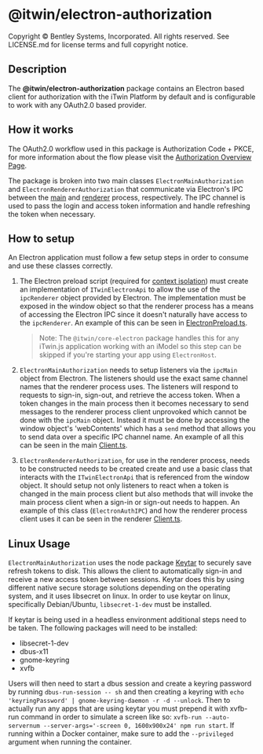 # @itwin/electron-authorization

Copyright © Bentley Systems, Incorporated. All rights reserved. See LICENSE.md for license terms and full copyright notice.

## Description

The __@itwin/electron-authorization__ package contains an Electron based client for authorization with the iTwin Platform by default and is configurable to work with any OAuth2.0 based provider.

## How it works

The OAuth2.0 workflow used in this package is Authorization Code + PKCE, for more information about the flow please visit the [Authorization Overview Page](https://developer.bentley.com/apis/overview/authorization/#authorizesinglepageapplicationsspaanddesktopmobileapplicationsnative).

The package is broken into two main classes `ElectronMainAuthorization` and `ElectronRendererAuthorization` that communicate via Electron's IPC between the [main](https://www.electronjs.org/docs/latest/api/ipc-main) and [renderer](https://www.electronjs.org/docs/latest/api/ipc-renderer) process, respectively. The IPC channel is used to pass the login and access token information and handle refreshing the token when necessary.

## How to setup

An Electron application must follow a few setup steps in order to consume and use these classes correctly.

1. The Electron preload script (required for [context isolation](https://www.electronjs.org/docs/latest/tutorial/context-isolation)) must create an implementation of `ITwinElectronApi` to allow the use of the `ipcRenderer` object provided by Electron. The implementation must be exposed in the window object so that the renderer process has a means of accessing the Electron IPC since it doesn't naturally have access to the `ipcRenderer`. An example of this can be seen in [ElectronPreload.ts](./src/renderer/ElectronPreload.ts).

    > Note: The `@itwin/core-electron` package handles this for any iTwin.js application working with an iModel so this step can be skipped if you're starting your app using `ElectronHost`.

2. `ElectronMainAuthorization` needs to setup listeners via the `ipcMain` object from Electron. The listeners should use the exact same channel names that the renderer process uses. The listeners will respond to requests to sign-in, sign-out, and retrieve the access token. When a token changes in the main process then it becomes necessary to send messages to the renderer process client unprovoked which cannot be done with the `ipcMain` object. Instead it must be done by accessing the window object's 'webContents' which has a `send` method that allows you to send data over a specific IPC channel name. An example of all this can be seen in the main [Client.ts](./src/main/Client.ts).

3. `ElectronRendererAuthorization`, for use in the renderer process, needs to be constructed needs to be created create and use a basic class that interacts with the `ITwinElectronApi` that is referenced from the window object. It should setup not only listeners to react when a token is changed in the main process client but also methods that will invoke the main process client when a sign-in or sign-out needs to happen. An example of this class (`ElectronAuthIPC`) and how the renderer process client uses it can be seen in the renderer [Client.ts](./src/renderer/Client.ts).

## Linux Usage

`ElectronMainAuthorization` uses the node package [Keytar](https://www.npmjs.com/package/keytar) to securely save refresh tokens to disk. This allows the client to automatically sign-in and receive a new access token between sessions. Keytar does this by using different native secure storage solutions depending on the operating system, and it uses libsecret on linux. In order to use keytar on linux, specifically Debian/Ubuntu, `libsecret-1-dev` must be installed.

If keytar is being used in a headless environment additional steps need to be taken. The following packages will need to be installed:

- libsecret-1-dev
- dbus-x11
- gnome-keyring
- xvfb

Users will then need to start a dbus session and create a keyring password by running `dbus-run-session -- sh` and then creating a keyring with `echo 'keyringPassword' | gnome-keyring-daemon -r -d --unlock`. Then to actually run any apps that are using keytar you must prepend it with xvfb-run command in order to simulate a screen like so: `xvfb-run --auto-servernum --server-args='-screen 0, 1600x900x24' npm run start`. If running within a Docker container, make sure to add the `--privileged` argument when running the container.
